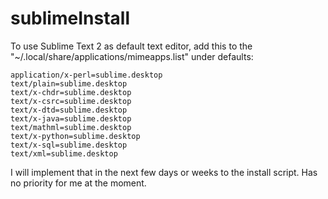 sublimeInstall
==============

To use Sublime Text 2 as default text editor, add this to the "~/.local/share/applications/mimeapps.list" under defaults:

```
application/x-perl=sublime.desktop
text/plain=sublime.desktop
text/x-chdr=sublime.desktop
text/x-csrc=sublime.desktop
text/x-dtd=sublime.desktop
text/x-java=sublime.desktop
text/mathml=sublime.desktop
text/x-python=sublime.desktop
text/x-sql=sublime.desktop
text/xml=sublime.desktop
```

I will implement that in the next few days or weeks to the install script. Has no priority for me at the moment.